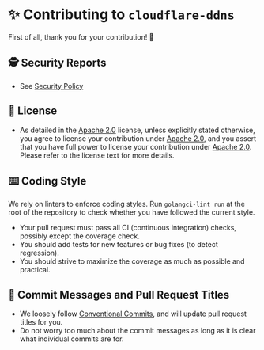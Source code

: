 # ✨ Contributing to `cloudflare-ddns`

First of all, thank you for your contribution! 🤗

## 🕵️ Security Reports

- See [Security Policy](https://github.com/favonia/cloudflare-ddns/security/policy)

## 📜 License

- As detailed in the [Apache 2.0](./LICENSE) license, unless explicitly stated otherwise, you agree to license your contribution under [Apache 2.0](./LICENSE), and you assert that you have full power to license your contribution under [Apache 2.0](./LICENSE). Please refer to the license text for more details.

## ⌨️ Coding Style

We rely on linters to enforce coding styles. Run `golangci-lint run` at the root of the repository to check whether you have followed the current style.

- Your pull request must pass all CI (continuous integration) checks, possibly except the coverage check.
- You should add tests for new features or bug fixes (to detect regression).
- You should strive to maximize the coverage as much as possible and practical.

## 📑 Commit Messages and Pull Request Titles

- We loosely follow [Conventional Commits](https://www.conventionalcommits.org/en/v1.0.0/), and will update pull request titles for you.
- Do not worry too much about the commit messages as long as it is clear what individual commits are for.
